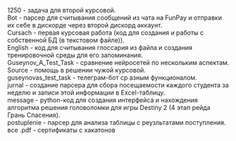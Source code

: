 1250 - задача для второй курсовой.<br />
Bot - парсер для считывания сообщений из чата на FunPay и отправки их себе в дискорде через второй дискорд аккаунт.<br />
Cursach - первая курсовая работа (код для создания и работы с собственной БД (в текстовом файле)).<br />
English - код для считывания глоссария из файла и создания тренировочной среды для его запоминания.<br />
Guseynov_A_Test_Task - сравнение нейросетей по нескольким аспектам.<br />
Source - помощь в решении чужой курсовой.<br />
guseynovas_test_task - телеграм-бот ср азным функционалом.<br />
jurnal - создание парсера для сбора посещаемости каждого студента за неделю и записи этой информации в Excel-таблицу.<br />
message - python-код для создания интерфейса и нахождения алгоритма решения головоломки для игры Destiny 2 (4 этап рейда Грань Спасения).<br />
postuplenie - парсер для анализа таблицы с реузльтатами поступления.<br />
все .pdf - сертификаты с хакатонов
